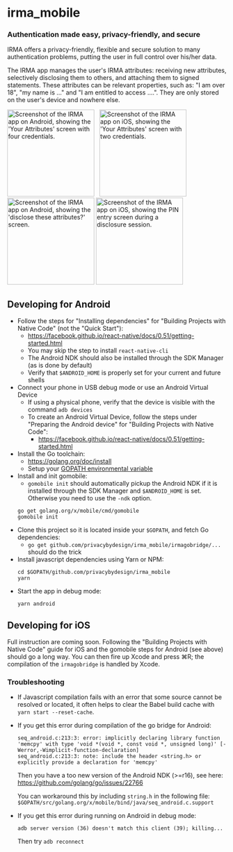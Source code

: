 irma_mobile
===========

### Authentication made easy, privacy-friendly, and secure

IRMA offers a privacy-friendly, flexible and secure solution to many authentication problems, putting the user in full control over his/her data.

The IRMA app manages the user's IRMA attributes: receiving new attributes, selectively disclosing them to others, and attaching them to signed statements. These attributes can be relevant properties, such as: "I am over 18", "my name is ..." and "I am entitled to access ....". They are only stored on the user's device and nowhere else.

<img src="https://credentials.github.io/images/irma_mobile/2-android.png" width="200" alt="Screenshot of the IRMA app on Android, showing the 'Your Attributes' screen with four credentials." /> &nbsp;
<img src="https://credentials.github.io/images/irma_mobile/1-ios.png" width="200" alt="Screenshot of the IRMA app on iOS, showing the 'Your Attributes' screen with two credentials." /> &nbsp;
<img src="https://credentials.github.io/images/irma_mobile/4-android.png" width="200" alt="Screenshot of the IRMA app on Android, showing the 'disclose these attributes?' screen." />
<img src="https://credentials.github.io/images/irma_mobile/3-ios.png" width="200" alt="Screenshot of the IRMA app on iOS, showing the PIN entry screen during a disclosure session." /> &nbsp;

## Developing for Android

- Follow the steps for "Installing dependencies" for "Building Projects with Native Code" (not the "Quick Start"):
    - https://facebook.github.io/react-native/docs/0.51/getting-started.html
    - You may skip the step to install `react-native-cli`
    - The Android NDK should also be installed through the SDK Manager (as is done by default)
    - Verify that `$ANDROID_HOME` is properly set for your current and future shells
- Connect your phone in USB debug mode or use an Android Virtual Device
    - If using a physical phone, verify that the device is visible with the command `adb devices`
    - To create an Android Virtual Device, follow the steps under "Preparing the Android device" for "Building Projects with Native Code":
        - https://facebook.github.io/react-native/docs/0.51/getting-started.html
- Install the Go toolchain:
    - https://golang.org/doc/install
    - Setup your [GOPATH environmental variable](https://github.com/golang/go/wiki/SettingGOPATH)
- Install and init gomobile:
    - `gomobile init` should automatically pickup the Android NDK if it is installed through the SDK Manager and `$ANDROID_HOME` is set. Otherwise you need to use the `-ndk` option.
    ```
    go get golang.org/x/mobile/cmd/gomobile
    gomobile init
    ```
- Clone this project so it is located inside your `$GOPATH`, and fetch Go dependencies:
    - `go get github.com/privacybydesign/irma_mobile/irmagobridge/...` should do the trick
- Install javascript dependencies using Yarn or NPM:
    ```
    cd $GOPATH/github.com/privacybydesign/irma_mobile
    yarn
    ```
- Start the app in debug mode:
    ```
    yarn android
    ```

## Developing for iOS

Full instruction are coming soon. Following the "Building Projects with Native Code" guide for iOS and the gomobile steps for Android (see above) should go a long way. You can then fire up Xcode and press ⌘R; the compilation of the `irmagobridge` is handled by Xcode. 

### Troubleshooting
- If Javascript compilation fails with an error that some source cannot be resolved or located, it often helps to clear the Babel build cache with `yarn start --reset-cache`.
- If you get this error during compilation of the go bridge for Android:

  ```
  seq_android.c:213:3: error: implicitly declaring library function 'memcpy' with type 'void *(void *, const void *, unsigned long)' [-Werror,-Wimplicit-function-declaration]
  seq_android.c:213:3: note: include the header <string.h> or explicitly provide a declaration for 'memcpy'
  ```

  Then you have a too new version of the Android NDK (>=r16), see here: https://github.com/golang/go/issues/22766
  
  You can workaround this by including `string.h` in the following file: `$GOPATH/src/golang.org/x/mobile/bind/java/seq_android.c.support`
- If you get this error during running on Android in debug mode:

  ```
  adb server version (36) doesn't match this client (39); killing...
  ```

  Then try `adb reconnect`
